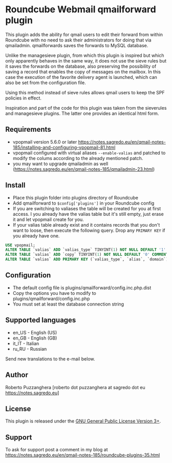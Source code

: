 Roundcube Webmail qmailforward plugin
==============================
This plugin adds the ability for qmail users to edit their forward from within
Roundcube with no need to ask their administrators for doing that via qmailadmin.
qmailforwards saves the forwards to MySQL database.

Unlike the managesieve plugin, from which this plugin is inspired but which only
apparently behaves in the same way, it does not use the sieve rules but it saves
the forwards on the database, also preserving the possibility of saving a record that enables the copy of messages on the mailbox. In this case the execution of the favorite delivery agent is launched, which can also be set from the configuration file. 

Using this method instead of sieve rules allows qmail users to keep the SPF policies in effect.

Inspiration and part of the code for this plugin was taken from the sieverules
and managesieve plugins. The latter one provides an identical html form.

Requirements
------------
* vpopmail version 5.6.0 or later https://notes.sagredo.eu/en/qmail-notes-185/installing-and-configuring-vpopmail-81.html
* vpopmail configured with virtual aliases `--enable-valias` and patched to
  modify the colums according to the already mentioned patch.
* you may want to upgrade qmailadmin as well (https://notes.sagredo.eu/en/qmail-notes-185/qmailadmin-23.html)

Install
-------
* Place this plugin folder into plugins directory of Roundcube
* Add qmailforward to `$config['plugins']` in your Roundcube config
* If you are switching to valiases the table will be created for you at first
  access. I you already have the valias table but it's still empty, just erase
  it and let vpopmail create for you.
* If your valias table already exist and it contains records that you don't
  want to loose, then execute the following query. Drop any `PRIMARY KEY` if you
  already have one.

```sql
USE vpopmail;
ALTER TABLE `valias` ADD `valias_type` TINYINT(1) NOT NULL DEFAULT '1' COMMENT '1=forwarder 0=lda' FIRST;
ALTER TABLE `valias` ADD `copy` TINYINT(1) NOT NULL DEFAULT '0' COMMENT '0=redirect 1=copy&redirect' AFTER `valias_line`;
ALTER TABLE `valias` ADD PRIMARY KEY (`valias_type`, `alias`, `domain`);
```

Configuration
-------------
* The default config file is plugins/qmailforward/config.inc.php.dist
* Copy the options you have to modify to plugins/qmailforward/config.inc.php
* You must set at least the database connection string

Supported languages
-------------------
* en_US - English (US)
* en_GB - English (GB)
* it_IT - Italian
* ru_RU - Russian

Send new translations to the e-mail below.

Author
------
Roberto Puzzanghera [roberto dot puzzanghera at sagredo dot eu https://notes.sagredo.eu]

License
-------
This plugin is released under the [GNU General Public License Version 3+][gpl].

Support
-------
To ask for support post a comment in my blog at https://notes.sagredo.eu/en/qmail-notes-185/roundcube-plugins-35.html

[gpl]: https://www.gnu.org/licenses/gpl.html
